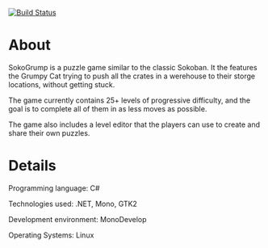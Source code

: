 [![Build Status](https://github.com/hmlendea/sokogrump/actions/workflows/dotnet.yml/badge.svg)](https://github.com/hmlendea/sokogrump/actions/workflows/dotnet.yml)

# About
SokoGrump is a puzzle game similar to the classic Sokoban.
It the features the Grumpy Cat trying to push all the crates in a werehouse to their storge locations, without getting stuck.

The game currently contains 25+ levels of progressive difficulty, and the goal is to complete all of them in as less moves as possible.

The game also includes a level editor that the players can use to create and share their own puzzles.

# Details
Programming language: C#

Technologies used: .NET, Mono, GTK2

Development environment: MonoDevelop

Operating Systems: Linux
